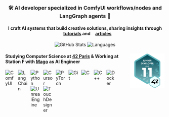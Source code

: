 <h3 align="center">🛠️ AI developer specialized in ComfyUI workflows/nodes and LangGraph agents 🧠</h3>
<h4 align="center">I craft AI systems that build creative solutions, sharing insights through <img src="https://github.com/user-attachments/assets/09955c96-e167-456b-b729-ef2ad1bee8aa" width="15" height="10" style="vertical-align: middle;"><a href="https://www.youtube.com/@yvann_ba">tutorials</a> and <img src="https://github.com/user-attachments/assets/5ae25a97-ed0c-43ef-864a-269aa1168176" width="12" height="12" style="vertical-align: middle;"><a href="https://medium.com/@yvann-ba">articles</a></h4>
<div align="center">
<img src="https://github-readme-stats.vercel.app/api?username=yvann-ba&show_icons=true&title_color=ffc857&icon_color=8ac926&text_color=daf7dc&bg_color=151515&hide=issues,prs&count_private=true&include_all_commits=true" alt="GitHub Stats" width="435px">
<img src="https://github-readme-stats.vercel.app/api/top-langs/?username=yvann-ba&layout=compact&title_color=ffc857&text_color=daf7dc&bg_color=151515&hide=css,html,php" height="140" alt="Languages" />

</div>
<div align="center">
  <img align="right" height="110" src="https://github.com/42data/badges/blob/main/level/level11.png?raw=true" />
  <h4 align="left">Studying Computer Science at <a href="https://42.fr/">42 Paris</a> & Working at Station F with <a href="https://www.mago.studio/">Mago</a> as AI Engineer</h4>
</div>
<div align="left">
  <img align="left" alt="ComfyUI" width="30px" style="padding-right:10px;" src="https://github.com/user-attachments/assets/f60fc411-ca71-4fc9-98cd-24024825d6e2" />
  <img align="left" alt="LangChain" width="30px" style="padding-right:10px;" src="https://github.com/user-attachments/assets/ea9a77cb-a0c4-4899-b1bb-2d4b64c6a44b" />
  <img align="left" alt="Python" width="30px" style="padding-right:10px;" src="https://cdn.jsdelivr.net/gh/devicons/devicon/icons/python/python-original.svg" />
  <img align="left" alt="Cursor" width="30px" style="padding-right:10px;" src="https://github.com/user-attachments/assets/8262f678-527f-43dc-ab4d-de8f42b63d31" />
  <img align="left" alt="PyTorch" width="30px" style="padding-right:10px;" src="https://github.com/user-attachments/assets/bd2b8d0a-4e14-4774-964a-a07c7678ec30" />
  <img align="left" alt="Git" width="30px" style="padding-right:10px;" src="https://cdn.jsdelivr.net/gh/devicons/devicon/icons/git/git-original.svg" />
  <img align="left" alt="C" width="30px" style="padding-right:10px;" src="https://cdn.jsdelivr.net/gh/devicons/devicon/icons/c/c-original.svg" />
  <img align="left" alt="C++" width="30px" style="padding-right:10px;" src="https://cdn.jsdelivr.net/gh/devicons/devicon/icons/cplusplus/cplusplus-original.svg" />
  <img align="left" alt="Docker" width="30px" style="padding-right:10px;" src="https://cdn.jsdelivr.net/gh/devicons/devicon/icons/docker/docker-original.svg" />
  <img align="left" alt="UnrealEngine" width="30px" style="padding-right:10px;" src="https://github.com/user-attachments/assets/0f52d8b7-11ff-4b21-b1b5-c4ea511852d6" />
  <img align="left" alt="TouchDesigner" width="30px" style="padding-right:10px;" src="https://github.com/user-attachments/assets/f22873a4-cf37-41df-b23b-cd256aef3ef5" />
</div>
